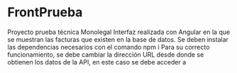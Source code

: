 # FrontPrueba

Proyecto prueba técnica Monolegal
Interfaz realizada con Angular en la que se muestran las facturas que existen en la base de datos.
Se deben instalar las dependencias necesarios con el comando npm i
Para su correcto funcionamiento, se debe cambiar la dirección URL desde donde se obtienen los datos de la API, en este caso se debe acceder a 
